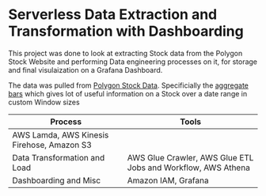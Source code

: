# Serverless Data Extraction and Transformation with Dashboarding
This project was done to look at extracting Stock data from the Polygon Stock Website and performing Data engineering processes on it, for storage and final visulaization on a Grafana Dashboard.

The data was pulled from [Polygon Stock Data](https://polygon.io/). Specificially the [aggregate bars](https://polygon.io/docs/stocks/get_v2_aggs_ticker__stocksticker__range__multiplier___timespan___from___to) which gives lot of useful information on a Stock over a date range in custom Window sizes

| Process | Tools |
| ----------- | ----------- |
| AWS Lamda, AWS Kinesis Firehose, Amazon S3 |
| Data Transformation and Load  | AWS Glue Crawler, AWS Glue ETL Jobs and Workflow, AWS Athena |
| Dashboarding and Misc | Amazon IAM, Grafana |
